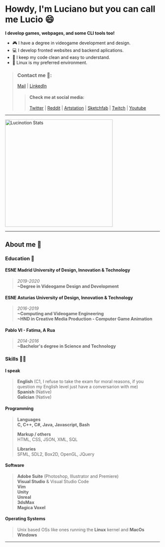 # Howdy, I'm Luciano but you can call me Lucio 😄

**I develop games, webpages, and some CLI tools too!**

* 🎮 I have a degree in videogame development and design.
* 💻 I develop fronted websites and backend aplications.
* 🧽 I keep my code clean and easy to understand.
* 🐧 Linux is my preferred environment.

>### Contact me 💬:
> [Mail](mailto:lucinotion@pm.me) |
> [LinkedIn](https://www.linkedin.com/in/luciano-candal-61b37017b)
>>#### Check me at social media:
>> [Twitter](https://twitter.com/Lucinotion) |
>> [Reddit](https://www.reddit.com/user/Lucinotion) |
>> [Artstation](https://www.artstation.com/lucinotion) |
>> [Sketchfab](https://sketchfab.com/Lucinotion) |
>> [Twitch](https://www.twitch.tv/lucinotion) |
>> [Youtube](www.youtube.com/channel/UC2uS5lrFONH93pkqpcfhC-w)

---

<img style="width: 350px;" alt="Lucinotion Stats" src="https://github-readme-stats.vercel.app/api?username=lucinotion&show_icons=true&theme=dark" />

---

## About me 💭

### Education 📝

#### ESNE Madrid University of Design, Innovation & Technology
> *2019-2020*  
> **~Degree in Videogame Design and Development**

#### ESNE Asturias University of Design, Innovation & Technology
> *2016-2019*  
> **~Computing and Videogame Engineering**  
> **~HND in Creative Media Production - Computer Game Animation**
  
#### Pablo VI - Fatima, A Rua
> *2014-2016*  
> **~Bachelor's degree in Science and Technology**

### Skills 👨‍💻

#### I speak

> **English** (C1, I refuse to take the exam for moral reasons, if you question my English level just have a conversarion with me)  
> **Spanish** (Native)  
> **Galician** (Native)

#### Programming 

> **Languages**  
> **C, C++, C#, Java, Javascript, Bash**  
>
> **Markup / others**  
> HTML, CSS, JSON, XML, SQL  
>
> **Libraries**  
> SFML, SDL2, Box2D, OpenGL, JQuery

#### Software

> **Adobe Suite** (Photoshop, Illustrator and Premiere)  
> **Visual Studio** & Visual Studio Code  
> **Vim**  
> **Unity**  
> **Unreal**  
> **3dsMax**  
> **Magica Voxel**  

#### Operating Systems

> Unix based OSs like ones running the **Linux** kernel and **MacOs**  
> **Windows**

---
